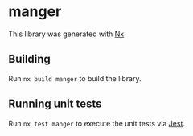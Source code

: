 # manger

This library was generated with [Nx](https://nx.dev).

## Building

Run `nx build manger` to build the library.

## Running unit tests

Run `nx test manger` to execute the unit tests via [Jest](https://jestjs.io).
